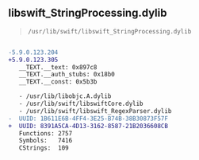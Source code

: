 ## libswift_StringProcessing.dylib

> `/usr/lib/swift/libswift_StringProcessing.dylib`

```diff

-5.9.0.123.204
+5.9.0.123.305
   __TEXT.__text: 0x897c8
   __TEXT.__auth_stubs: 0x18b0
   __TEXT.__const: 0x5b3b

   - /usr/lib/libobjc.A.dylib
   - /usr/lib/swift/libswiftCore.dylib
   - /usr/lib/swift/libswift_RegexParser.dylib
-  UUID: 1B611E6B-4FF4-3E25-B74B-38B30873F57F
+  UUID: 8391A5CA-4D13-3162-8587-21B2036608CB
   Functions: 2757
   Symbols:   7416
   CStrings:  109

```
